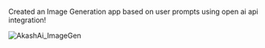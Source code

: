 Created an Image Generation app based on user prompts using open ai api integration!


![AkashAi_ImageGen](https://github.com/akashpandya/OpenAI-ImageGen/assets/91130000/6a6e21c7-ac97-4aab-8de1-8fc6a1256896)
